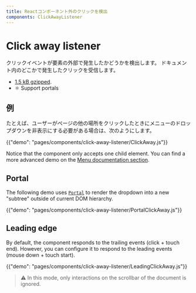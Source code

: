 ```yaml
---
title: Reactコンポーネント外のクリックを検出
components: ClickAwayListener
---
```


# Click away listener

<p class="description">クリックイベントが要素の外部で発生したかどうかを検出します。 ドキュメント内のどこかで発生したクリックを受信します。</p>

- [1.5 kB gzipped](/size-snapshot).
- ⚛️ Support portals

## 例

たとえば、ユーザーがページの他の場所をクリックしたときにメニューのドロップダウンを非表示にする必要がある場合は、次のようにします。

{{"demo": "pages/components/click-away-listener/ClickAway.js"}}

Notice that the component only accepts one child element. You can find a more advanced demo on the [Menu documentation section](/components/menus/#menulist-composition).

## Portal

The following demo uses [`Portal`](/components/portal/) to render the dropdown into a new "subtree" outside of current DOM hierarchy.

{{"demo": "pages/components/click-away-listener/PortalClickAway.js"}}

## Leading edge

By default, the component responds to the trailing events (click + touch end). However, you can configure it to respond to the leading events (mouse down + touch start).

{{"demo": "pages/components/click-away-listener/LeadingClickAway.js"}}

> ⚠️ In this mode, only interactions on the scrollbar of the document is ignored.